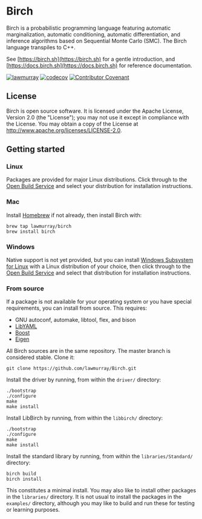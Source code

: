 # Birch

Birch is a probabilistic programming language featuring automatic marginalization, automatic conditioning, automatic differentiation, and inference algorithms based on Sequential Monte Carlo (SMC). The Birch language transpiles to C++.

See [https://birch.sh](https://birch.sh) for a gentle introduction, and [https://docs.birch.sh](https://docs.birch.sh) for reference documentation.

[![lawmurray](https://circleci.com/gh/lawmurray/Birch.svg?style=shield)](https://circleci.com/gh/lawmurray/Birch) [![codecov](https://codecov.io/gh/lawmurray/Birch/graph/badge.svg)](https://codecov.io/gh/lawmurray/Birch) [![Contributor Covenant](https://img.shields.io/badge/Contributor%20Covenant-v2.0%20adopted-ff69b4.svg)](CODE_OF_CONDUCT.md) 


## License

Birch is open source software. It is licensed under the Apache License, Version 2.0 (the "License"); you may not use it except in compliance with the License. You may obtain a copy of the License at <http://www.apache.org/licenses/LICENSE-2.0>.


## Getting started

### Linux

Packages are provided for major Linux distributions. Click through to the [Open Build Service](https://software.opensuse.org//download.html?project=home%3Alawmurray%3Abirch&package=birch) and select your distribution for installation instructions.

### Mac

Install [Homebrew](https://brew.sh) if not already, then install Birch with:

    brew tap lawmurray/birch
    brew install birch

### Windows

Native support is not yet provided, but you can install [Windows Subsystem for Linux](https://docs.microsoft.com/en-us/windows/wsl/install-win10) with a Linux distribution of your choice, then click through to the [Open Build Service](https://software.opensuse.org//download.html?project=home%3Alawmurray%3Abirch&package=birch) and select that distribution for installation instructions.

### From source

If a package is not available for your operating system or you have special requirements, you can install from source. This requires:

  * GNU autoconf, automake, libtool, flex, and bison
  * [LibYAML](https://pyyaml.org/wiki/LibYAML)
  * [Boost](https://boost.org)
  * [Eigen](https://eigen.tuxfamily.org)

All Birch sources are in the same repository. The master branch is considered stable. Clone it:

    git clone https://github.com/lawmurray/Birch.git

Install the driver by running, from within the `driver/` directory:

    ./bootstrap
    ./configure
    make
    make install

Install LibBirch by running, from within the `libbirch/` directory:

    ./bootstrap
    ./configure
    make
    make install

Install the standard library by running, from within the `libraries/Standard/` directory:

    birch build
    birch install

This constitutes a minimal install. You may also like to install other packages in the `libraries/` directory. It is not usual to install the packages in the `examples/` directory, although you may like to build and run these for testing or learning purposes.
